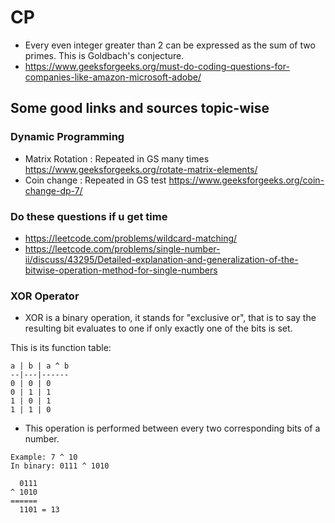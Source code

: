 # CP

- Every even integer greater than 2 can be expressed as the sum of two primes. This is Goldbach's conjecture.  
- https://www.geeksforgeeks.org/must-do-coding-questions-for-companies-like-amazon-microsoft-adobe/

## Some good links and sources topic-wise
### Dynamic Programming 
- Matrix Rotation : Repeated in GS many times https://www.geeksforgeeks.org/rotate-matrix-elements/
- Coin change : Repeated in GS test https://www.geeksforgeeks.org/coin-change-dp-7/

### Do these questions if u get time 
- https://leetcode.com/problems/wildcard-matching/
- https://leetcode.com/problems/single-number-ii/discuss/43295/Detailed-explanation-and-generalization-of-the-bitwise-operation-method-for-single-numbers

### XOR Operator 
- XOR is a binary operation, it stands for "exclusive or", that is to say the resulting bit evaluates to one if only exactly one of the bits is set.  

This is its function table:   
```
a | b | a ^ b
--|---|------
0 | 0 | 0
0 | 1 | 1
1 | 0 | 1
1 | 1 | 0
```
- This operation is performed between every two corresponding bits of a number.
```
Example: 7 ^ 10
In binary: 0111 ^ 1010

  0111
^ 1010
======
  1101 = 13
```
